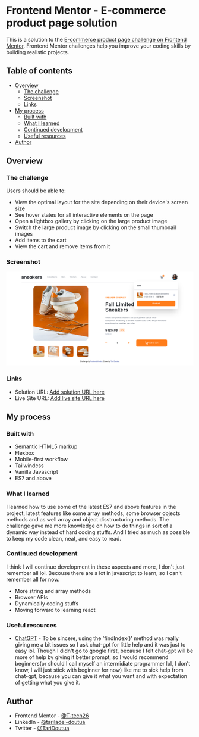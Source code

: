 # Frontend Mentor - E-commerce product page solution

This is a solution to the [E-commerce product page challenge on Frontend Mentor](https://www.frontendmentor.io/challenges/ecommerce-product-page-UPsZ9MJp6). Frontend Mentor challenges help you improve your coding skills by building realistic projects.

## Table of contents

- [Overview](#overview)
  - [The challenge](#the-challenge)
  - [Screenshot](#screenshot)
  - [Links](#links)
- [My process](#my-process)
  - [Built with](#built-with)
  - [What I learned](#what-i-learned)
  - [Continued development](#continued-development)
  - [Useful resources](#useful-resources)
- [Author](#author)

## Overview

### The challenge

Users should be able to:

- View the optimal layout for the site depending on their device's screen size
- See hover states for all interactive elements on the page
- Open a lightbox gallery by clicking on the large product image
- Switch the large product image by clicking on the small thumbnail images
- Add items to the cart
- View the cart and remove items from it

### Screenshot

![](../images/project-image.png)

### Links

- Solution URL: [Add solution URL here](https://your-solution-url.com)
- Live Site URL: [Add live site URL here](https://your-live-site-url.com)

## My process

### Built with

- Semantic HTML5 markup
- Flexbox
- Mobile-first workflow
- Tailwindcss
- Vanilla Javascript
- ES7 and above

### What I learned

I learned how to use some of the latest ES7 and above features in the project, latest features like some array methods, some browser objects methods and as well array and object disstructuring methods. The challenge gave me more knowledge on how to do things in sort of a dynamic way instead of hard coding stuffs. And I tried as much as possible to keep my code clean, neat, and easy to read.

### Continued development

I think I will continue development in these aspects and more, I don't just remember all lol. Becouse there are a lot in javascript to learn, so I can't remember all for now.

- More string and array methods
- Browser APIs
- Dynamically coding stuffs
- Moving forward to learning react

### Useful resources

- [ChatGPT](https://chat.openai.com) - To be sincere, using the 'findIndex()' method was really giving me a bit issues so I ask chat-gpt for little help and it was just to easy lol. Though I didn't go to google first, because I felt chat-gpt will be more of help by giving it better prompt, so I would recommend beginners(or should I call myself an intermidiate programmer lol, I don't know, I will just stick with beginner for now) like me to sick help from chat-gpt, because you can give it what you want and with expectation of getting what you give it. 

## Author

- Frontend Mentor - [@T-tech26](https://www.frontendmentor.io/profile/yourusername)
- LinkedIn - [@tariladei-doutua](https://www.your-site.com)
- Twitter - [@TariDoutua](https://www.twitter.com/TariDoutua)